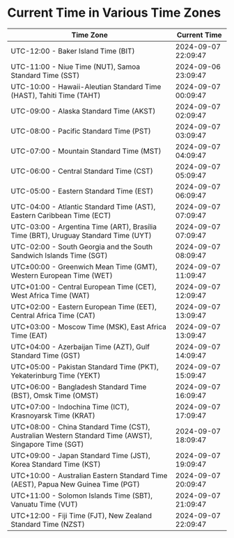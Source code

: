 # Current Time in Various Time Zones

| Time Zone | Current Time |
|-----------|--------------|
| UTC-12:00 - Baker Island Time (BIT) | 2024-09-07 22:09:47 |
| UTC-11:00 - Niue Time (NUT), Samoa Standard Time (SST) | 2024-09-06 23:09:47 |
| UTC-10:00 - Hawaii-Aleutian Standard Time (HAST), Tahiti Time (TAHT) | 2024-09-07 00:09:47 |
| UTC-09:00 - Alaska Standard Time (AKST) | 2024-09-07 02:09:47 |
| UTC-08:00 - Pacific Standard Time (PST) | 2024-09-07 03:09:47 |
| UTC-07:00 - Mountain Standard Time (MST) | 2024-09-07 04:09:47 |
| UTC-06:00 - Central Standard Time (CST) | 2024-09-07 05:09:47 |
| UTC-05:00 - Eastern Standard Time (EST) | 2024-09-07 06:09:47 |
| UTC-04:00 - Atlantic Standard Time (AST), Eastern Caribbean Time (ECT) | 2024-09-07 07:09:47 |
| UTC-03:00 - Argentina Time (ART), Brasília Time (BRT), Uruguay Standard Time (UYT) | 2024-09-07 07:09:47 |
| UTC-02:00 - South Georgia and the South Sandwich Islands Time (SGT) | 2024-09-07 08:09:47 |
| UTC±00:00 - Greenwich Mean Time (GMT), Western European Time (WET) | 2024-09-07 11:09:47 |
| UTC+01:00 - Central European Time (CET), West Africa Time (WAT) | 2024-09-07 12:09:47 |
| UTC+02:00 - Eastern European Time (EET), Central Africa Time (CAT) | 2024-09-07 13:09:47 |
| UTC+03:00 - Moscow Time (MSK), East Africa Time (EAT) | 2024-09-07 13:09:47 |
| UTC+04:00 - Azerbaijan Time (AZT), Gulf Standard Time (GST) | 2024-09-07 14:09:47 |
| UTC+05:00 - Pakistan Standard Time (PKT), Yekaterinburg Time (YEKT) | 2024-09-07 15:09:47 |
| UTC+06:00 - Bangladesh Standard Time (BST), Omsk Time (OMST) | 2024-09-07 16:09:47 |
| UTC+07:00 - Indochina Time (ICT), Krasnoyarsk Time (KRAT) | 2024-09-07 17:09:47 |
| UTC+08:00 - China Standard Time (CST), Australian Western Standard Time (AWST), Singapore Time (SGT) | 2024-09-07 18:09:47 |
| UTC+09:00 - Japan Standard Time (JST), Korea Standard Time (KST) | 2024-09-07 19:09:47 |
| UTC+10:00 - Australian Eastern Standard Time (AEST), Papua New Guinea Time (PGT) | 2024-09-07 20:09:47 |
| UTC+11:00 - Solomon Islands Time (SBT), Vanuatu Time (VUT) | 2024-09-07 21:09:47 |
| UTC+12:00 - Fiji Time (FJT), New Zealand Standard Time (NZST) | 2024-09-07 22:09:47 |
